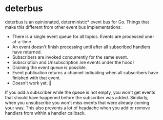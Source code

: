 # deterbus

deterbus is an opinionated, deterministic* event bus for Go. Things that make this different from other event bus implementations:

* There is a single event queue for all topics. Events are processed one-at-a-time.
* An event doesn't finish processing until after all subscribed handlers have returned.
* Subscribers are invoked concurrently for the same event.
* Subscription and Unsubscription are events under the hood!
* Draining the event queue is possible.
* Event publication returns a channel indicating when all subscribers have finished with that event.
* Doesn't work yet. :grimacing:

If you add a subscriber while the queue is not empty, you won't get events that should have happened before the subscriber was added. Similarly, when you unsubscribe you won't miss events that were already coming your way. This also prevents a lot of headache when you add or remove handlers from within a handler callback.

